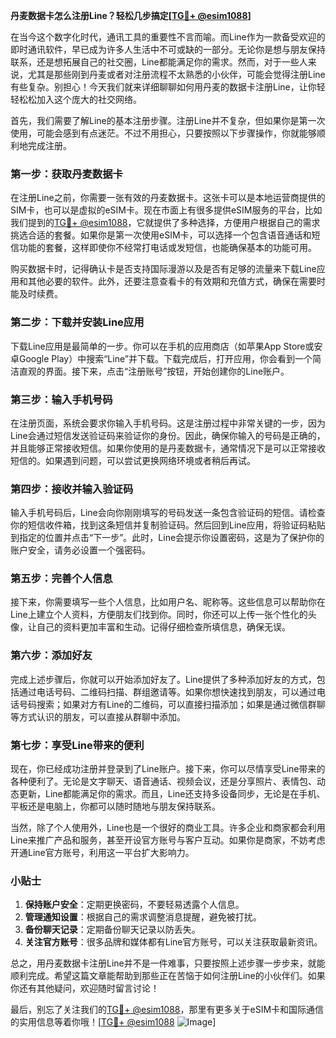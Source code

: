 **丹麦数据卡怎么注册Line？轻松几步搞定[[TG💪+ @esim1088](https://t.me/s/esim1088)]**

在当今这个数字化时代，通讯工具的重要性不言而喻。而Line作为一款备受欢迎的即时通讯软件，早已成为许多人生活中不可或缺的一部分。无论你是想与朋友保持联系，还是想拓展自己的社交圈，Line都能满足你的需求。然而，对于一些人来说，尤其是那些刚到丹麦或者对注册流程不太熟悉的小伙伴，可能会觉得注册Line有些复杂。别担心！今天我们就来详细聊聊如何用丹麦的数据卡注册Line，让你轻轻松松加入这个庞大的社交网络。

首先，我们需要了解Line的基本注册步骤。注册Line并不复杂，但如果你是第一次使用，可能会感到有点迷茫。不过不用担心，只要按照以下步骤操作，你就能够顺利地完成注册。

### 第一步：获取丹麦数据卡

在注册Line之前，你需要一张有效的丹麦数据卡。这张卡可以是本地运营商提供的SIM卡，也可以是虚拟的eSIM卡。现在市面上有很多提供eSIM服务的平台，比如我们提到的[TG💪+ @esim1088](https://t.me/s/esim1088)，它就提供了多种选择，方便用户根据自己的需求挑选合适的套餐。如果你是第一次使用eSIM卡，可以选择一个包含语音通话和短信功能的套餐，这样即使你不经常打电话或发短信，也能确保基本的功能可用。

购买数据卡时，记得确认卡是否支持国际漫游以及是否有足够的流量来下载Line应用和其他必要的软件。此外，还要注意查看卡的有效期和充值方式，确保在需要时能及时续费。

### 第二步：下载并安装Line应用

下载Line应用是最简单的一步。你可以在手机的应用商店（如苹果App Store或安卓Google Play）中搜索“Line”并下载。下载完成后，打开应用，你会看到一个简洁直观的界面。接下来，点击“注册账号”按钮，开始创建你的Line账户。

### 第三步：输入手机号码

在注册页面，系统会要求你输入手机号码。这是注册过程中非常关键的一步，因为Line会通过短信发送验证码来验证你的身份。因此，确保你输入的号码是正确的，并且能够正常接收短信。如果你使用的是丹麦数据卡，通常情况下是可以正常接收短信的。如果遇到问题，可以尝试更换网络环境或者稍后再试。

### 第四步：接收并输入验证码

输入手机号码后，Line会向你刚刚填写的号码发送一条包含验证码的短信。请检查你的短信收件箱，找到这条短信并复制验证码。然后回到Line应用，将验证码粘贴到指定的位置并点击“下一步”。此时，Line会提示你设置密码，这是为了保护你的账户安全，请务必设置一个强密码。

### 第五步：完善个人信息

接下来，你需要填写一些个人信息，比如用户名、昵称等。这些信息可以帮助你在Line上建立个人资料，方便朋友们找到你。同时，你还可以上传一张个性化的头像，让自己的资料更加丰富和生动。记得仔细检查所填信息，确保无误。

### 第六步：添加好友

完成上述步骤后，你就可以开始添加好友了。Line提供了多种添加好友的方式，包括通过电话号码、二维码扫描、群组邀请等。如果你想快速找到朋友，可以通过电话号码搜索；如果对方有Line的二维码，可以直接扫描添加；如果是通过微信群聊等方式认识的朋友，可以直接从群聊中添加。

### 第七步：享受Line带来的便利

现在，你已经成功注册并登录到了Line账户。接下来，你可以尽情享受Line带来的各种便利了。无论是文字聊天、语音通话、视频会议，还是分享照片、表情包、动态更新，Line都能满足你的需求。而且，Line还支持多设备同步，无论是在手机、平板还是电脑上，你都可以随时随地与朋友保持联系。

当然，除了个人使用外，Line也是一个很好的商业工具。许多企业和商家都会利用Line来推广产品和服务，甚至开设官方账号与客户互动。如果你是商家，不妨考虑开通Line官方账号，利用这一平台扩大影响力。

### 小贴士

1. **保持账户安全**：定期更换密码，不要轻易透露个人信息。
2. **管理通知设置**：根据自己的需求调整消息提醒，避免被打扰。
3. **备份聊天记录**：定期备份聊天记录以防丢失。
4. **关注官方账号**：很多品牌和媒体都有Line官方账号，可以关注获取最新资讯。

总之，用丹麦数据卡注册Line并不是一件难事，只要按照上述步骤一步步来，就能顺利完成。希望这篇文章能帮助到那些正在苦恼于如何注册Line的小伙伴们。如果你还有其他疑问，欢迎随时留言讨论！

最后，别忘了关注我们的[TG💪+ @esim1088](https://t.me/s/esim1088)，那里有更多关于eSIM卡和国际通信的实用信息等着你哦！[[TG💪+ @esim1088](https://t.me/s/esim1088) ![Image](https://i.postimg.cc/4NQfJmqS/Snipaste-2025-05-13-00-14-12.png)]
